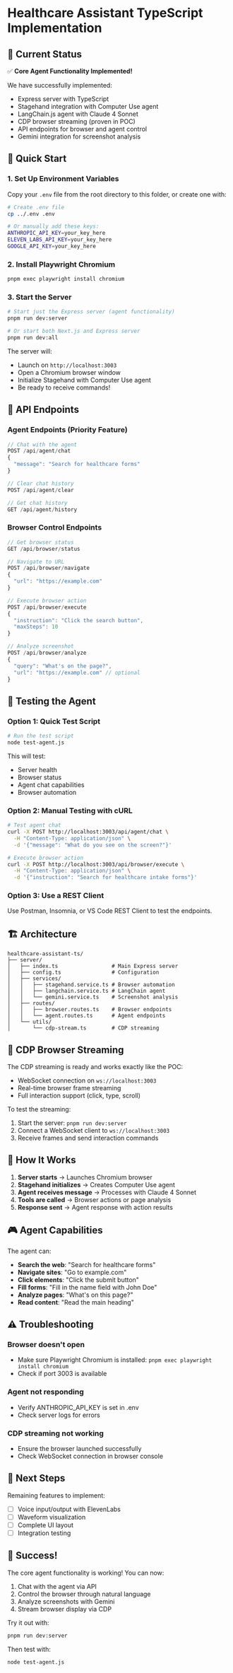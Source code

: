 # Healthcare Assistant TypeScript Implementation

## 🎯 Current Status

✅ **Core Agent Functionality Implemented!**

We have successfully implemented:
- Express server with TypeScript
- Stagehand integration with Computer Use agent
- LangChain.js agent with Claude 4 Sonnet
- CDP browser streaming (proven in POC)
- API endpoints for browser and agent control
- Gemini integration for screenshot analysis

## 🚀 Quick Start

### 1. Set Up Environment Variables

Copy your `.env` file from the root directory to this folder, or create one with:

```bash
# Create .env file
cp ../.env .env

# Or manually add these keys:
ANTHROPIC_API_KEY=your_key_here
ELEVEN_LABS_API_KEY=your_key_here  
GOOGLE_API_KEY=your_key_here
```

### 2. Install Playwright Chromium

```bash
pnpm exec playwright install chromium
```

### 3. Start the Server

```bash
# Start just the Express server (agent functionality)
pnpm run dev:server

# Or start both Next.js and Express server
pnpm run dev:all
```

The server will:
- Launch on `http://localhost:3003`
- Open a Chromium browser window
- Initialize Stagehand with Computer Use agent
- Be ready to receive commands!

## 📡 API Endpoints

### Agent Endpoints (Priority Feature)

```typescript
// Chat with the agent
POST /api/agent/chat
{
  "message": "Search for healthcare forms"
}

// Clear chat history
POST /api/agent/clear

// Get chat history
GET /api/agent/history
```

### Browser Control Endpoints

```typescript
// Get browser status
GET /api/browser/status

// Navigate to URL
POST /api/browser/navigate
{
  "url": "https://example.com"
}

// Execute browser action
POST /api/browser/execute
{
  "instruction": "Click the search button",
  "maxSteps": 10
}

// Analyze screenshot
POST /api/browser/analyze
{
  "query": "What's on the page?",
  "url": "https://example.com" // optional
}
```

## 🧪 Testing the Agent

### Option 1: Quick Test Script

```bash
# Run the test script
node test-agent.js
```

This will test:
- Server health
- Browser status
- Agent chat capabilities
- Browser automation

### Option 2: Manual Testing with cURL

```bash
# Test agent chat
curl -X POST http://localhost:3003/api/agent/chat \
  -H "Content-Type: application/json" \
  -d '{"message": "What do you see on the screen?"}'

# Execute browser action
curl -X POST http://localhost:3003/api/browser/execute \
  -H "Content-Type: application/json" \
  -d '{"instruction": "Search for healthcare intake forms"}'
```

### Option 3: Use a REST Client

Use Postman, Insomnia, or VS Code REST Client to test the endpoints.

## 🏗️ Architecture

```
healthcare-assistant-ts/
├── server/
│   ├── index.ts                 # Main Express server
│   ├── config.ts                # Configuration
│   ├── services/
│   │   ├── stagehand.service.ts # Browser automation
│   │   ├── langchain.service.ts # LangChain agent
│   │   └── gemini.service.ts    # Screenshot analysis
│   ├── routes/
│   │   ├── browser.routes.ts    # Browser endpoints
│   │   └── agent.routes.ts      # Agent endpoints
│   └── utils/
│       └── cdp-stream.ts        # CDP streaming
```

## 🔄 CDP Browser Streaming

The CDP streaming is ready and works exactly like the POC:
- WebSocket connection on `ws://localhost:3003`
- Real-time browser frame streaming
- Full interaction support (click, type, scroll)

To test the streaming:
1. Start the server: `pnpm run dev:server`
2. Connect a WebSocket client to `ws://localhost:3003`
3. Receive frames and send interaction commands

## 📝 How It Works

1. **Server starts** → Launches Chromium browser
2. **Stagehand initializes** → Creates Computer Use agent
3. **Agent receives message** → Processes with Claude 4 Sonnet
4. **Tools are called** → Browser actions or page analysis
5. **Response sent** → Agent response with action results

## 🎮 Agent Capabilities

The agent can:
- **Search the web**: "Search for healthcare forms"
- **Navigate sites**: "Go to example.com"  
- **Click elements**: "Click the submit button"
- **Fill forms**: "Fill in the name field with John Doe"
- **Analyze pages**: "What's on this page?"
- **Read content**: "Read the main heading"

## ⚠️ Troubleshooting

### Browser doesn't open
- Make sure Playwright Chromium is installed: `pnpm exec playwright install chromium`
- Check if port 3003 is available

### Agent not responding
- Verify ANTHROPIC_API_KEY is set in .env
- Check server logs for errors

### CDP streaming not working
- Ensure the browser launched successfully
- Check WebSocket connection in browser console

## 🚧 Next Steps

Remaining features to implement:
- [ ] Voice input/output with ElevenLabs
- [ ] Waveform visualization
- [ ] Complete UI layout
- [ ] Integration testing

## 🎉 Success!

The core agent functionality is working! You can now:
1. Chat with the agent via API
2. Control the browser through natural language
3. Analyze screenshots with Gemini
4. Stream browser display via CDP

Try it out with:
```bash
pnpm run dev:server
```

Then test with:
```bash
node test-agent.js
```

